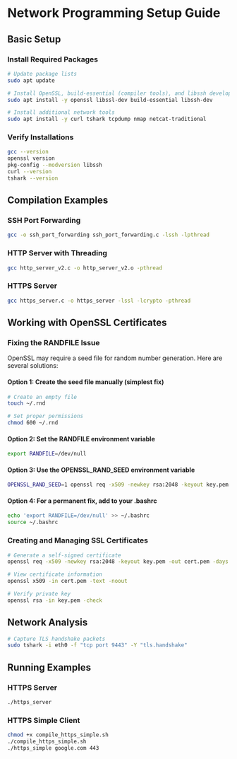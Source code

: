 # Network Programming Setup Guide

## Basic Setup

### Install Required Packages

```bash
# Update package lists
sudo apt update

# Install OpenSSL, build-essential (compiler tools), and libssh development libraries
sudo apt install -y openssl libssl-dev build-essential libssh-dev

# Install additional network tools
sudo apt install -y curl tshark tcpdump nmap netcat-traditional
```

### Verify Installations

```bash
gcc --version
openssl version
pkg-config --modversion libssh
curl --version
tshark --version
```

## Compilation Examples

### SSH Port Forwarding

```bash
gcc -o ssh_port_forwarding ssh_port_forwarding.c -lssh -lpthread
```

### HTTP Server with Threading

```bash
gcc http_server_v2.c -o http_server_v2.o -pthread
```

### HTTPS Server

```bash
gcc https_server.c -o https_server -lssl -lcrypto -pthread
```

## Working with OpenSSL Certificates

### Fixing the RANDFILE Issue

OpenSSL may require a seed file for random number generation. Here are several solutions:

#### Option 1: Create the seed file manually (simplest fix)

```bash
# Create an empty file
touch ~/.rnd

# Set proper permissions
chmod 600 ~/.rnd
```

#### Option 2: Set the RANDFILE environment variable

```bash
export RANDFILE=/dev/null
```

#### Option 3: Use the OPENSSL_RAND_SEED environment variable

```bash
OPENSSL_RAND_SEED=1 openssl req -x509 -newkey rsa:2048 -keyout key.pem -out cert.pem -days 365 -nodes -subj "/CN=localhost"
```

#### Option 4: For a permanent fix, add to your .bashrc

```bash
echo 'export RANDFILE=/dev/null' >> ~/.bashrc
source ~/.bashrc
```

### Creating and Managing SSL Certificates

```bash
# Generate a self-signed certificate
openssl req -x509 -newkey rsa:2048 -keyout key.pem -out cert.pem -days 365 -nodes -subj "/CN=localhost"

# View certificate information
openssl x509 -in cert.pem -text -noout

# Verify private key
openssl rsa -in key.pem -check
```

## Network Analysis

```bash
# Capture TLS handshake packets
sudo tshark -i eth0 -f "tcp port 9443" -Y "tls.handshake"
```

## Running Examples

### HTTPS Server

```bash
./https_server
```

### HTTPS Simple Client

```bash
chmod +x compile_https_simple.sh
./compile_https_simple.sh
./https_simple google.com 443
```
